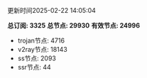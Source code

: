 更新时间2025-02-22 14:05:04

**总订阅: 3325**
**总节点: 29930**
**有效节点: 24996**
- trojan节点: 4716
- v2ray节点: 18143
- ss节点: 2093
- ssr节点: 44
